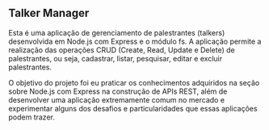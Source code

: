 ## Talker Manager
Esta é uma aplicação de gerenciamento de palestrantes (talkers) desenvolvida em Node.js com Express e o módulo fs. A aplicação permite a realização das operações CRUD (Create, Read, Update e Delete) de palestrantes, ou seja, cadastrar, listar, pesquisar, editar e excluir palestrantes.

O objetivo do projeto foi eu praticar os conhecimentos adquiridos na seção sobre Node.js com Express na construção de APIs REST, além de desenvolver uma aplicação extremamente comum no mercado e experimentar alguns dos desafios e particularidades que essas aplicações podem trazer.